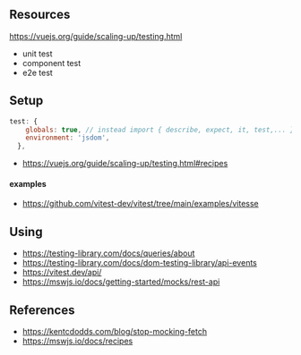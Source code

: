 ## Resources

https://vuejs.org/guide/scaling-up/testing.html

- unit test
- component test
- e2e test

## Setup

```js
test: {
    globals: true, // instead import { describe, expect, it, test,... }
    environment: 'jsdom',
  },
```

- https://vuejs.org/guide/scaling-up/testing.html#recipes

#### examples
- https://github.com/vitest-dev/vitest/tree/main/examples/vitesse

## Using

- https://testing-library.com/docs/queries/about
- https://testing-library.com/docs/dom-testing-library/api-events
- https://vitest.dev/api/
- https://mswjs.io/docs/getting-started/mocks/rest-api


## References

- https://kentcdodds.com/blog/stop-mocking-fetch
- https://mswjs.io/docs/recipes